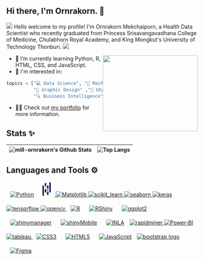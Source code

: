 ## Hi there, I'm Ornrakorn. 👋  
<img src="https://media0.giphy.com/media/dXSX78fEcQ4aEpvW44/giphy.gif" width="35"> Hello welcome to my profile! I'm Ornrakorn Mekchaiporn, a Health Data Scientist who recently graduated from Princess Srisavangavadhana College of Medicine, Chulabhorn Royal Academy, and King Mongkut's University of Technology Thonburi. <img src="https://emojis.slackmojis.com/emojis/images/1621024394/39092/cat-roll.gif?1621024394" width="28" />

<img src="https://media2.giphy.com/media/PowPs3nkR1PwJCPqtc/giphy.gif" align="right" width="250" height="200" />

- 🌱 I’m currently learning Python, R, HTML, CSS, and JavaScript.
- 💬 I'm interested in:
 ``` py
 topics = ["💻 Data Science", "🤖 Machine Learning", "📊 Data Visualization", 
           "🎨 Graphic Design" ,"📏 UX/UI Design", "✨ Infographic Design",
           "🔍 Business Intelligence", "🧪 Biostatistics and Epidemiology" ]
 ```

- 👨‍💻 Check out [my portfolio](https://mill-ornrakorn.github.io/my-portfolio-website/) for more information.

## Stats ✨
| ![mill-ornrakorn's Github Stats](https://github-readme-stats.vercel.app/api?username=mill-ornrakorn&theme=buefy&show_icons=true&hide_border=true) | ![Top Langs](https://github-readme-stats.vercel.app/api/top-langs/?username=mill-ornrakorn&theme=buefy&hide=TeX&layout=compact&hide_border=true) |
| ------------- | ------------- |


## Languages and Tools ⚙
<div align="left">  
  <a href="https://www.python.org/" target="_blank"><img style="margin: 10px" src="https://profilinator.rishav.dev/skills-assets/python-original.svg" alt="Python" height="40" /></a>  
  <a href="https://pandas.pydata.org/" target="_blank" rel="noreferrer"> <img src="https://raw.githubusercontent.com/devicons/devicon/2ae2a900d2f041da66e950e4d48052658d850630/icons/pandas/pandas-original.svg" alt="pandas" width="40" height="40"/> </a> 
  <a href="https://matplotlib.org/" target="_blank" rel="noreferrer"> <img src="https://upload.wikimedia.org/wikipedia/commons/thumb/8/84/Matplotlib_icon.svg/1200px-Matplotlib_icon.svg.png" alt="Matplotlib" width="40" height="40"/> </a> 
  <a href="https://scikit-learn.org/" target="_blank" rel="noreferrer"> <img src="https://upload.wikimedia.org/wikipedia/commons/0/05/Scikit_learn_logo_small.svg" alt="scikit_learn" width="40" height="40"/> </a> <a href="https://seaborn.pydata.org/" target="_blank" rel="noreferrer"> <img src="https://seaborn.pydata.org/_images/logo-mark-lightbg.svg" alt="seaborn" width="40" height="40"/> </a> 
  <a href="https://keras.io/" target="_blank" rel="noreferrer"> <img src="https://upload.wikimedia.org/wikipedia/commons/thumb/a/ae/Keras_logo.svg/1200px-Keras_logo.svg.png" alt="keras" width="40" height="40"/> </a> 
  <a href="https://www.tensorflow.org" target="_blank" rel="noreferrer"> <img src="https://www.vectorlogo.zone/logos/tensorflow/tensorflow-icon.svg" alt="tensorflow" width="40" height="40"/> </a>
  <a href="https://opencv.org/" target="_blank" rel="noreferrer"> <img src="https://www.vectorlogo.zone/logos/opencv/opencv-icon.svg" alt="opencv" width="40" height="40"/> </a> 
  <a href="https://www.r-project.org/" target="_blank"><img style="margin: 10px" src="https://profilinator.rishav.dev/skills-assets/r.svg" alt="R" height="40" /></a>  
  <a href="https://shiny.posit.co/" target="_blank"><img style="margin: 10px" src="https://rstudio.github.io/shiny/reference/figures/logo.png" alt="RShiny" height="40" /></a>  
  <a href="https://ggplot2.tidyverse.org/" target="_blank"><img style="margin: 10px" src="https://bookdown.org/somsak_c/data_visualization_with_r_programming/chapter8/ggplo2logo.png" alt="ggplot2" height="40" /></a>  
  <a href="https://datastorm-open.github.io/shinymanager/" target="_blank"><img style="margin: 10px" src="https://datastorm-open.github.io/shinymanager/reference/figures/shinymanager.png" alt="shinymanager" height="40" /></a>  
  <a href="https://rinterface.github.io/shinyMobile/" target="_blank"><img style="margin: 10px" src="https://rinterface.github.io/shinyMobile/reference/figures/logo.png" alt="shinyMobile" height="40" /></a> 
  <a href="https://www.r-inla.org/" target="_blank"><img style="margin: 10px" src="https://lh3.googleusercontent.com/dpm2BnVQVm5HLWR4CSgN2-c7Jy4CKEze-kWAq6D1049Msq9EaDChmOzYc1meR0vpsdRiyw=w16383" alt="INLA" height="40" /></a>  
  <a href="https://rapidminer.com/" target="_blank" rel="noreferrer"> <img src="https://avatars.githubusercontent.com/u/4490278?s=280&v=4" alt="rapidminer" width="40" height="40"/> </a>
  <a href="https://powerbi.microsoft.com/en-us/" target="_blank" rel="noreferrer"> <img src="https://upload.wikimedia.org/wikipedia/commons/thumb/c/cf/New_Power_BI_Logo.svg/2048px-New_Power_BI_Logo.svg.png" alt="Power-BI"  height="40"/> </a> 
  <a href="https://www.tableau.com/" target="_blank" rel="noreferrer"> <img src="https://seeklogo.com/images/T/tableau-software-logo-F1CE2CA54A-seeklogo.com.png" alt="tableau"  height="40"/> </a> 
<!-- Front End -->
  <a href="https://www.w3schools.com/css/" target="_blank"><img style="margin: 10px" src="https://profilinator.rishav.dev/skills-assets/css3-original-wordmark.svg" alt="CSS3" height="40" /></a>  
  <a href="https://en.wikipedia.org/wiki/HTML5" target="_blank"><img style="margin: 10px" src="https://profilinator.rishav.dev/skills-assets/html5-original-wordmark.svg" alt="HTML5" height="40" /></a>  
  <a href="https://www.javascript.com/" target="_blank"><img style="margin: 10px" src="https://profilinator.rishav.dev/skills-assets/javascript-original.svg" alt="JavaScript" height="40" /></a>  
  <a href="https://getbootstrap.com/docs/3.4/javascript/" target="_blank"><img src="https://cdn.jsdelivr.net/gh/devicons/devicon/icons/bootstrap/bootstrap-original.svg" height="40" alt="bootstrap logo"  /></a>  
  <a href="https://www.figma.com/" target="_blank"><img style="margin: 10px" src="https://profilinator.rishav.dev/skills-assets/figma-icon.svg" alt="Figma" height="35" /></a>  
</div>


<!-- ![Visitor Badge](https://visitor-badge.laobi.icu/badge?page_id=mill-ornrakorn.mill-ornrakorn) 
#### 💻Work experience:
  
- Jun 2022 - Aug 2022: ```Health Data Scientist``` intern (Work Integrated Learning based [project](https://github.com/mill-ornrakorn/Spatiotemporal-epidemiology-and-analysis-of-mental-health-conditions-in-Thailand)) at Mahidol-Oxford Tropical Medicine Research Unit (MORU) Faculty of Tropical Medicine Mahidol University in Bangkok, Thailand.-->

